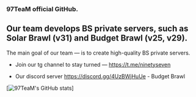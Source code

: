 ### 97TeaM official GitHub.

## Our team develops BS private servers, such as Solar Brawl (v31) and Budget Brawl (v25, v29).
The main goal of our team — is to create high-quality BS private servers.

- Join our tg channel to stay turned — https://t.me/ninetyseven

- Our discord server
https://discord.gg/4UzBWjHuUe - Budget Brawl

[![97TeaM's GitHub stats](https://github-readme-stats.vercel.app/api?username=97TeaM&theme=rose_pine&show_icons=true)]
